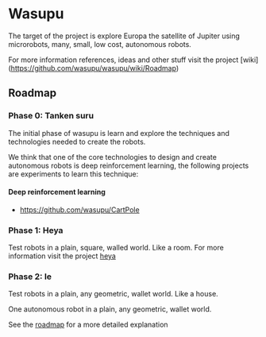 # Wasupu

The target of the project is explore Europa the satellite of Jupiter using microrobots, many, small, low cost, autonomous robots.

For more information references, ideas and other stuff visit the project [wiki] (https://github.com/wasupu/wasupu/wiki/Roadmap)

## Roadmap

### Phase 0: Tanken suru

The initial phase of wasupu is learn and explore the techniques and technologies needed to create the robots.

We think that one of the core technologies to design and create autonomous robots is deep reinforcement learning, the following projects are experiments to learn this technique:

#### Deep reinforcement learning

* https://github.com/wasupu/CartPole

### Phase 1: Heya

Test robots in a plain, square, walled world. Like a room. For more information visit the project [heya](https://github.com/wasupu/heya)

### Phase 2: Ie
Test robots in a plain, any geometric, wallet world. Like a house.

One autonomous robot in a plain, any geometric, wallet world.

See the [roadmap](https://github.com/wasupu/wasupu/wiki/Roadmap) for a more detailed explanation
